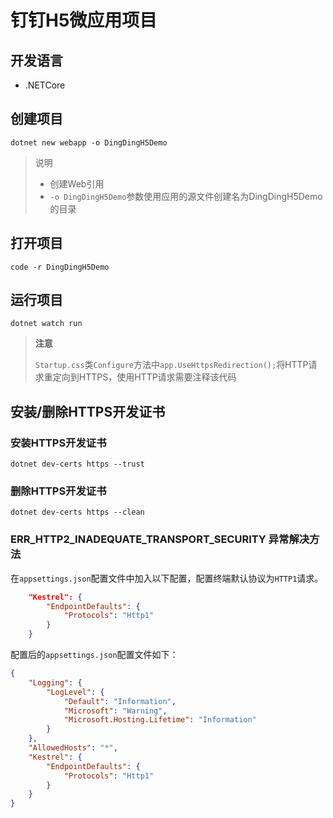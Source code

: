 # 钉钉H5微应用项目

## 开发语言

* .NETCore

## 创建项目

``` NET Core CLI
dotnet new webapp -o DingDingH5Demo
```

> 说明
>
> * 创建Web引用
> * `-o DingDingH5Demo`参数使用应用的源文件创建名为DingDingH5Demo的目录

## 打开项目

``` NET Core CLI
code -r DingDingH5Demo
```

## 运行项目

``` NET Core CLI
dotnet watch run
```

> **注意**
>
> `Startup.css`类`Configure`方法中`app.UseHttpsRedirection();`将HTTP请求重定向到HTTPS，使用HTTP请求需要注释该代码

## 安装/删除HTTPS开发证书

### 安装HTTPS开发证书

``` CRL
dotnet dev-certs https --trust
```

### 删除HTTPS开发证书

``` CRL
dotnet dev-certs https --clean
```

### ERR_HTTP2_INADEQUATE_TRANSPORT_SECURITY 异常解决方法

在`appsettings.json`配置文件中加入以下配置，配置终端默认协议为`HTTP1`请求。

``` json
    "Kestrel": {
        "EndpointDefaults": {
            "Protocols": "Http1"
        }
    }
```

配置后的`appsettings.json`配置文件如下：

``` json
{
    "Logging": {
        "LogLevel": {
            "Default": "Information",
            "Microsoft": "Warning",
            "Microsoft.Hosting.Lifetime": "Information"
        }
    },
    "AllowedHosts": "*",
    "Kestrel": {
        "EndpointDefaults": {
            "Protocols": "Http1"
        }
    }
}
```
